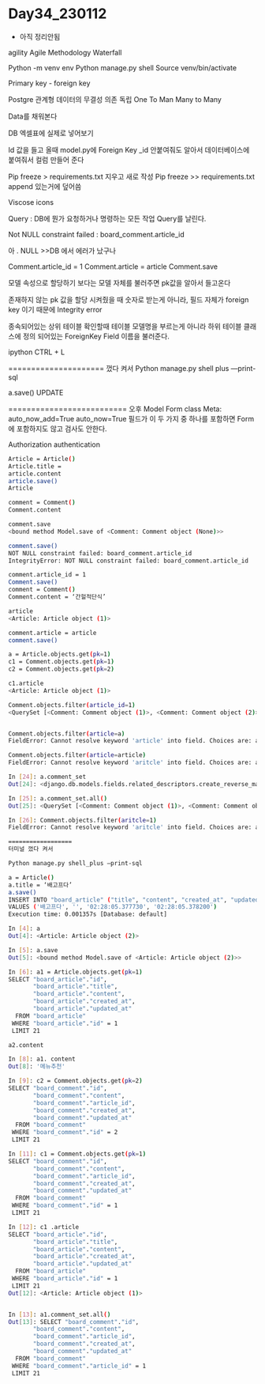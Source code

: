 # Day34_230112
- 아직 정리안됨

agility
Agile Methodology
Waterfall 

Python -m venv env
Python manage.py shell
Source venv/bin/activate

Primary key - foreign key

Postgre	
관계형 데이터의 무결성 
의존 독립
 One To Man
Many to Many

Data를 채워본다

DB 엑셀표에 실제로 넣어보기 

Id 값을 들고 올때 model.py에 Foreign Key
_id 안붙여줘도 알아서 데이터베이스에 붙여줘서 컬럼 만들어 준다

 
Pip freeze > requirements.txt  지우고 새로 작성
Pip freeze >> requirements.txt append 있는거에 덮어씀

Viscose icons

Query : DB에 뭔가 요청하거나 명령하는 모든 작업 
Query를 날린다. 

Not NULL constraint failed : board_comment.article_id

아 . NULL >>DB 에서 에러가 났구나

Comment.article_id = 1
Comment.article = article
Comment.save 

모델 속성으로 할당하기 보다는 모델 자체를 불러주면 pk값을 알아서 들고온다 

존재하지 않는 pk 값을 할당 시켜줬을 때 숫자로 받는게 아니라, 필드 자체가 foreign key 이기 때문에 
Integrity error 

종속되어있는 상위 테이블 확인할때 테이블 모델명을 부르는게 아니라 하위 테이블 클래스에 정의 되어있는 ForeignKey Field 이름을 불러준다. 

ipython
CTRL + L

=====================
껐다 켜서 
Python manage.py shell plus —print-sql

a.save()
UPDATE

==========================
오후 
Model Form 
class Meta:
auto_now_add=True 
auto_now=True
필드가 이 두 가지 중 하나를 포함하면 Form에 포함하지도 않고 검사도 안한다. 

Authorization
authentication

```sh
Article = Article()
Article.title =
article.content
article.save()
Article

comment = Comment()
Comment.content

comment.save
<bound method Model.save of <Comment: Comment object (None)>>

comment.save()
NOT NULL constraint failed: board_comment.article_id
IntegrityError: NOT NULL constraint failed: board_comment.article_id

comment.article_id = 1
Comment.save()
comment = Comment()
Comment.content = ‘간헐적단식’

article 
<Article: Article object (1)>

comment.article = article
comment.save()

a = Article.objects.get(pk=1)
c1 = Comment.objects.get(pk=1)
c2 = Comment.objects.get(pk=2)

c1.article
<Article: Article object (1)>

Comment.objects.filter(article_id=1)
<QuerySet [<Comment: Comment object (1)>, <Comment: Comment object (2)>]>


Comment.objects.filter(article=a)
FieldError: Cannot resolve keyword 'article' into field. Choices are: article, article_id, content, created_at, id, updated_at

Comment.objects.filter(article=article)
FieldError: Cannot resolve keyword 'aritcle' into field. Choices are: article, article_id, content, created_at, id, updated_at

In [24]: a.comment_set
Out[24]: <django.db.models.fields.related_descriptors.create_reverse_many_to_one_manager.<locals>.RelatedManager at 0x1048db850>

In [25]: a.comment_set.all()
Out[25]: <QuerySet [<Comment: Comment object (1)>, <Comment: Comment object (2)>]>

In [26]: Comment.objects.filter(aritcle=1)
FieldError: Cannot resolve keyword 'aritcle' into field. Choices are: article, article_id, content, created_at, id, updated_at

==================
터미널 껐다 켜서 

Python manage.py shell_plus —print-sql 

a = Article()
a.title = ‘배고프다’
a.save()
INSERT INTO "board_article" ("title", "content", "created_at", "updated_at")
VALUES ('배고프다', '', '02:28:05.377730', '02:28:05.378200')
Execution time: 0.001357s [Database: default]

In [4]: a
Out[4]: <Article: Article object (2)>

In [5]: a.save
Out[5]: <bound method Model.save of <Article: Article object (2)>>

In [6]: a1 = Article.objects.get(pk=1)
SELECT "board_article"."id",
       "board_article"."title",
       "board_article"."content",
       "board_article"."created_at",
       "board_article"."updated_at"
  FROM "board_article"
 WHERE "board_article"."id" = 1
 LIMIT 21

a2.content

In [8]: a1. content
Out[8]: '메뉴추천'

In [9]: c2 = Comment.objects.get(pk=2)
SELECT "board_comment"."id",
       "board_comment"."content",
       "board_comment"."article_id",
       "board_comment"."created_at",
       "board_comment"."updated_at"
  FROM "board_comment"
 WHERE "board_comment"."id" = 2
 LIMIT 21

In [11]: c1 = Comment.objects.get(pk=1)
SELECT "board_comment"."id",
       "board_comment"."content",
       "board_comment"."article_id",
       "board_comment"."created_at",
       "board_comment"."updated_at"
  FROM "board_comment"
 WHERE "board_comment"."id" = 1
 LIMIT 21

In [12]: c1 .article
SELECT "board_article"."id",
       "board_article"."title",
       "board_article"."content",
       "board_article"."created_at",
       "board_article"."updated_at"
  FROM "board_article"
 WHERE "board_article"."id" = 1
 LIMIT 21
Out[12]: <Article: Article object (1)>


In [13]: a1.comment_set.all()
Out[13]: SELECT "board_comment"."id",
       "board_comment"."content",
       "board_comment"."article_id",
       "board_comment"."created_at",
       "board_comment"."updated_at"
  FROM "board_comment"
 WHERE "board_comment"."article_id" = 1
 LIMIT 21



```